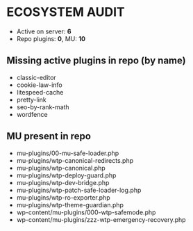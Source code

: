# ECOSYSTEM AUDIT
- Active on server: **6**
- Repo plugins: **0**, MU: **10**

## Missing active plugins in repo (by name)
- classic-editor
- cookie-law-info
- litespeed-cache
- pretty-link
- seo-by-rank-math
- wordfence

## MU present in repo
- mu-plugins/00-mu-safe-loader.php
- mu-plugins/wtp-canonical-redirects.php
- mu-plugins/wtp-canonical.php
- mu-plugins/wtp-deploy-guard.php
- mu-plugins/wtp-dev-bridge.php
- mu-plugins/wtp-patch-safe-loader-log.php
- mu-plugins/wtp-ro-exporter.php
- mu-plugins/wtp-theme-guardian.php
- wp-content/mu-plugins/000-wtp-safemode.php
- wp-content/mu-plugins/zzz-wtp-emergency-recovery.php
